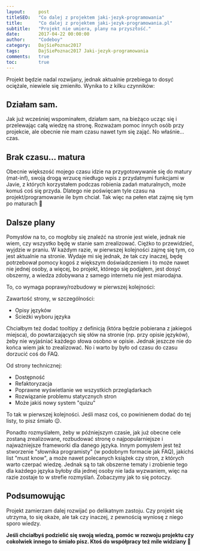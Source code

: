 ```yaml
---
layout:     post
titleSEO:   "Co dalej z projektem jaki-jezyk-programowania"
title:      "Co dalej z projektem jaki-jezyk-programowania.pl"
subtitle:   "Projekt nie umiera, plany na przyszłość."
date:       2017-04-22 00:00:00
author:     "Codeboy"
category:   DajSiePoznac2017
tags:       DajSiePoznac2017 Jaki-jezyk-programowania
comments:   true
toc:        true
---
```


Projekt będzie nadal rozwijany, jednak aktualnie przebiega to dosyć ociężale, niewiele się zmieniło. Wynika to z kilku czynników:

## Działam sam.

Jak już wcześniej wspominałem, działam sam, na bieżąco ucząc się i przelewając całą wiedzę na stronę. Rozważam pomoc innych osób przy projekcie, ale obecnie nie mam czasu nawet tym się zająć. No właśnie... czas.

## Brak czasu... matura
Obecnie większość mojego czasu idzie na przygotowywanie się do matury (mat-inf), swoją drogą wrzucę niedługo wpis z przydatnymi funkcjami w Javie, z których korzystałem podczas robienia zadań maturalnych, może komuś coś się przyda. Dlatego nie poświęcam tyle czasu na projekt/programowanie ile bym chciał. Tak więc na pełen etat zajmę się tym po maturach :slightly_smiling_face:

## Dalsze plany
Pomysłów na to, co mogłoby się znaleźć na stronie jest wiele, jednak nie wiem, czy wszystko będę w stanie sam zrealizować. Ciężko to przewidzieć, wyjdzie w praniu. W każdym razie, w pierwszej kolejności zajmę się tym, co jest aktualnie na stronie. Wydaje mi się jednak, że tak czy inaczej, będę potrzebował pomocy kogoś z większym doświadczeniem i to może nawet nie jednej osoby, a więcej, bo projekt, którego się podjąłem, jest dosyć obszerny, a wiedza zdobywana z samego internetu nie jest miarodajna.

To, co wymaga poprawy/rozbudowy w pierwszej kolejności:

<hX>Zawartość strony, w szczególności:</hX>
* Opisy języków
* Ścieżki wyboru języka

Chciałbym też dodać tooltipy z definicją (która będzie pobierana z jakiegoś miejsca), do powtarzających się słów na stronie (np. przy opisie języków), żeby nie wyjaśniać każdego słowa osobno w opisie. Jednak jeszcze nie do końca wiem jak to zrealizować. No i warto by było od czasu do czasu dorzucić coś do FAQ.

<hX>Od strony technicznej:</hX>
* Dostępność
* Refaktoryzacja
* Poprawne wyświetlanie we wszystkich przeglądarkach
* Rozwiązanie problemu statycznych stron
* Może jakiś nowy system "quizu"

To tak w pierwszej kolejności. Jeśli masz coś, co powinienem dodać do tej listy, to pisz śmiało :wink:.

Ponadto rozmyślałem, żeby w późniejszym czasie, jak już obecne cele zostaną zrealizowane, rozbudować stronę o najpopularniejsze i najważniejsze frameworki dla danego języka. Innym pomysłem jest też stworzenie "słownika programisty" (w podobnym formacie jak FAQ), jakichś list "must know", a może nawet polecanych książek czy stron, z których warto czerpać wiedzę. Jednak są to tak obszerne tematy i zrobienie tego dla każdego języka byłoby dla jednej osoby nie lada wyzwaniem, więc na razie zostaje to w strefie rozmyślań. Zobaczymy jak to się potoczy.

## Podsumowując
Projekt zamierzam dalej rozwijać po delikatnym zastoju. Czy projekt się utrzyma, to się okaże, ale tak czy inaczej, z pewnością wyniosę z niego sporo wiedzy.

**Jeśli chciałbyś podzielić się swoją wiedzą, pomóc w rozwoju projektu czy cokolwiek innego to śmiało pisz. Ktoś do współpracy też mile widziany :slightly_smiling_face:**